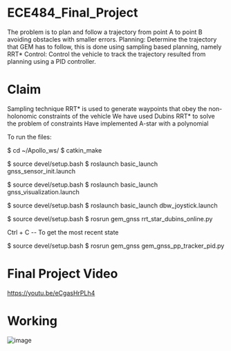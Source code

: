 # ECE484_Final_Project
The problem is to plan and follow a trajectory from point A to point B avoiding obstacles with smaller errors. Planning: Determine the trajectory that GEM has to follow, this is done using sampling based planning, namely RRT* Control: Control the vehicle to track the trajectory resulted from planning using a PID controller.

# Claim
Sampling technique RRT* is used to generate waypoints that obey the non-holonomic constraints of the vehicle
We have used Dubins RRT* to solve the problem of constraints
Have implemented A-star with a polynomial

To run the files:


$ cd ~/Apollo_ws/
$ catkin_make

$ source devel/setup.bash
$ roslaunch basic_launch gnss_sensor_init.launch

$ source devel/setup.bash
$ roslaunch basic_launch gnss_visualization.launch

$ source devel/setup.bash
$ roslaunch basic_launch dbw_joystick.launch

$ source devel/setup.bash
$ rosrun gem_gnss rrt_star_dubins_online.py

Ctrl + C -- To get the most recent state

$ source devel/setup.bash
$ rosrun gem_gnss gem_gnss_pp_tracker_pid.py


# Final Project Video
https://youtu.be/eCgasHrPLh4


# Working

![image](https://user-images.githubusercontent.com/64373075/177649554-15908be2-77d5-4bb9-897e-c4cfc07f3a87.png)
